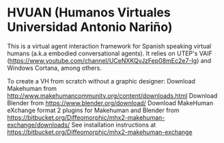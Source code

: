 # HVUAN (Humanos Virtuales Universidad Antonio Nariño)
This is a virtual agent interaction framework for Spanish speaking virtual humans (a.k.a embodied conversational agents). 
It relies on UTEP's VAIF (https://www.youtube.com/channel/UCeNXKQvJzFep08mEc2e7-Ig) and Windows Cortana, among others.

To create a VH from scratch without a graphic designer:
Download Makehuman from http://www.makehumancommunity.org/content/downloads.html
Download Blender from https://www.blender.org/download/
Download MakeHuman eXchange format 2 plugins for Makehuman and Blender from https://bitbucket.org/Diffeomorphic/mhx2-makehuman-exchange/downloads/
See installation instructions at https://bitbucket.org/Diffeomorphic/mhx2-makehuman-exchange
